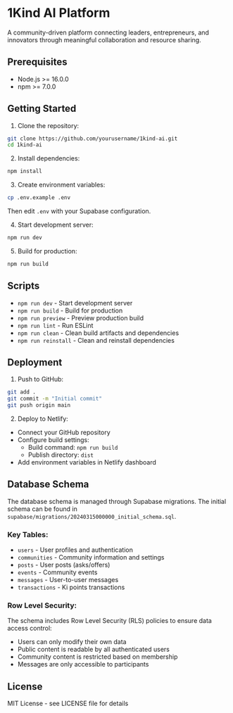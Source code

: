 # 1Kind AI Platform

A community-driven platform connecting leaders, entrepreneurs, and innovators through meaningful collaboration and resource sharing.

## Prerequisites

- Node.js >= 16.0.0
- npm >= 7.0.0

## Getting Started

1. Clone the repository:
```bash
git clone https://github.com/yourusername/1kind-ai.git
cd 1kind-ai
```

2. Install dependencies:
```bash
npm install
```

3. Create environment variables:
```bash
cp .env.example .env
```
Then edit `.env` with your Supabase configuration.

4. Start development server:
```bash
npm run dev
```

5. Build for production:
```bash
npm run build
```

## Scripts

- `npm run dev` - Start development server
- `npm run build` - Build for production
- `npm run preview` - Preview production build
- `npm run lint` - Run ESLint
- `npm run clean` - Clean build artifacts and dependencies
- `npm run reinstall` - Clean and reinstall dependencies

## Deployment

1. Push to GitHub:
```bash
git add .
git commit -m "Initial commit"
git push origin main
```

2. Deploy to Netlify:
- Connect your GitHub repository
- Configure build settings:
  - Build command: `npm run build`
  - Publish directory: `dist`
- Add environment variables in Netlify dashboard

## Database Schema

The database schema is managed through Supabase migrations. The initial schema can be found in `supabase/migrations/20240315000000_initial_schema.sql`.

### Key Tables:

- `users` - User profiles and authentication
- `communities` - Community information and settings
- `posts` - User posts (asks/offers)
- `events` - Community events
- `messages` - User-to-user messages
- `transactions` - Ki points transactions

### Row Level Security:

The schema includes Row Level Security (RLS) policies to ensure data access control:

- Users can only modify their own data
- Public content is readable by all authenticated users
- Community content is restricted based on membership
- Messages are only accessible to participants

## License

MIT License - see LICENSE file for details